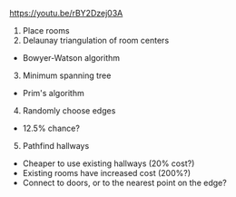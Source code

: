 https://youtu.be/rBY2Dzej03A
1. Place rooms
2. Delaunay triangulation of room centers
 - Bowyer-Watson algorithm
3. Minimum spanning tree
 - Prim's algorithm
4. Randomly choose edges
 - 12.5% chance?
5. Pathfind hallways
 - Cheaper to use existing hallways (20% cost?)
 - Existing rooms have increased cost (200%?)
 - Connect to doors, or to the nearest point on the edge?